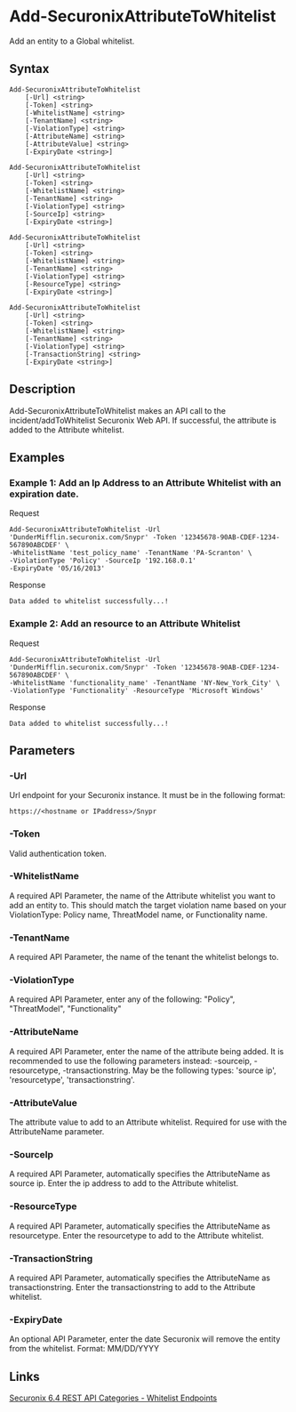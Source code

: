 # Add-SecuronixAttributeToWhitelist
Add an entity to a Global whitelist.

## Syntax
```
Add-SecuronixAttributeToWhitelist
    [-Url] <string>
    [-Token] <string>
    [-WhitelistName] <string>
    [-TenantName] <string>
    [-ViolationType] <string>
    [-AttributeName] <string>
    [-AttributeValue] <string>
    [-ExpiryDate <string>]
```
```
Add-SecuronixAttributeToWhitelist
    [-Url] <string>
    [-Token] <string>
    [-WhitelistName] <string>
    [-TenantName] <string>
    [-ViolationType] <string>
    [-SourceIp] <string>
    [-ExpiryDate <string>]
```
```
Add-SecuronixAttributeToWhitelist
    [-Url] <string>
    [-Token] <string>
    [-WhitelistName] <string>
    [-TenantName] <string>
    [-ViolationType] <string>
    [-ResourceType] <string>
    [-ExpiryDate <string>]
```
```
Add-SecuronixAttributeToWhitelist
    [-Url] <string>
    [-Token] <string>
    [-WhitelistName] <string>
    [-TenantName] <string>
    [-ViolationType] <string>
    [-TransactionString] <string>
    [-ExpiryDate <string>]
```

## Description
Add-SecuronixAttributeToWhitelist makes an API call to the incident/addToWhitelist Securonix Web API. If successful, the attribute is added to the Attribute whitelist.

## Examples

### Example 1: Add an Ip Address to an Attribute Whitelist with an expiration date.
Request
```
Add-SecuronixAttributeToWhitelist -Url 'DunderMifflin.securonix.com/Snypr' -Token '12345678-90AB-CDEF-1234-567890ABCDEF' \
-WhitelistName 'test_policy_name' -TenantName 'PA-Scranton' \
-ViolationType 'Policy' -SourceIp '192.168.0.1'
-ExpiryDate '05/16/2013'
```

Response
```
Data added to whitelist successfully...!
```

### Example 2: Add an resource to an Attribute Whitelist
Request
```
Add-SecuronixAttributeToWhitelist -Url 'DunderMifflin.securonix.com/Snypr' -Token '12345678-90AB-CDEF-1234-567890ABCDEF' \
-WhitelistName 'functionality_name' -TenantName 'NY-New_York_City' \
-ViolationType 'Functionality' -ResourceType 'Microsoft Windows'
```

Response
```
Data added to whitelist successfully...!
```

## Parameters

### -Url
Url endpoint for your Securonix instance.
It must be in the following format:
```
https://<hostname or IPaddress>/Snypr
```

### -Token
Valid authentication token.

### -WhitelistName
A required API Parameter, the name of the Attribute whitelist you want to add an entity to. This should match the target violation name based on your ViolationType: Policy name, ThreatModel name, or Functionality name.

### -TenantName
A required API Parameter, the name of the tenant the whitelist belongs to.

### -ViolationType
A required API Parameter, enter any of the following: "Policy", "ThreatModel", "Functionality"

### -AttributeName
A required API Parameter, enter the name of the attribute being added. It is recommended to use the following parameters instead: -sourceip, -resourcetype, -transactionstring. May be the following types: 'source ip', 'resourcetype', 'transactionstring'.

### -AttributeValue
The attribute value to add to an Attribute whitelist. Required for use with the AttributeName parameter.

### -SourceIp
A required API Parameter, automatically specifies the AttributeName as source ip. Enter the ip address to add to the Attribute whitelist. 

### -ResourceType
A required API Parameter, automatically specifies the AttributeName as resourcetype. Enter the resourcetype to add to the Attribute whitelist. 

### -TransactionString
A required API Parameter, automatically specifies the AttributeName as transactionstring. Enter the transactionstring to add to the Attribute whitelist. 

### -ExpiryDate
An optional API Parameter, enter the date Securonix will remove the entity from the whitelist. Format: MM/DD/YYYY

## Links
[Securonix 6.4 REST API Categories - Whitelist Endpoints](https://documentation.securonix.com/onlinedoc/Content/6.4%20Cloud/Content/SNYPR%206.4/6.4%20Guides/Web%20Services/6.4_REST%20API%20Categories.htm#WhitelistEndpoints)